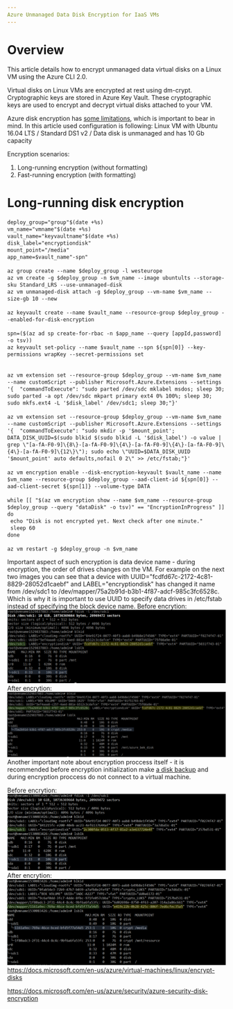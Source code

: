 ```yaml
---
Azure Unmanaged Data Disk Encryption for IaaS VMs
---
```


# Overview

This article details how to encrypt unmanaged data virtual disks on a Linux VM using the Azure CLI 2.0. 

Virtual disks on Linux VMs are encrypted at rest using dm-crypt. Cryptographic keys are stored in Azure Key Vault. These cryptographic keys are used to encrypt and decrypt virtual disks attached to your VM. 

Azure disk encryption has [some limitations](https://docs.microsoft.com/en-us/azure/security/azure-security-disk-encryption-faq), which is important to bear in mind. In this article used configuration is following:
Linux VM with Ubuntu 16.04 LTS / Standard DS1 v2 / Data disk is unmanaged and has 10 Gb capacity

Encryption scenarios:
1. Long-running encryption (without formatting)
2. Fast-running encryption (with formatting)

# Long-running disk encryption

```
deploy_group="group"$(date +%s)
vm_name="vmname"$(date +%s)
vault_name="keyvaultname"$(date +%s)
disk_label="encryptiondisk"
mount_point="/media"
app_name=$vault_name"-spn"

az group create --name $deploy_group -l westeurope
az vm create -g $deploy_group -n $vm_name --image ubuntults --storage-sku Standard_LRS --use-unmanaged-disk
az vm unmanaged-disk attach -g $deploy_group --vm-name $vm_name --size-gb 10 --new

az keyvault create --name $vault_name --resource-group $deploy_group --enabled-for-disk-encryption

spn=($(az ad sp create-for-rbac -n $app_name --query [appId,password] -o tsv))
az keyvault set-policy --name $vault_name --spn ${spn[0]} --key-permissions wrapKey --secret-permissions set


az vm extension set --resource-group $deploy_group --vm-name $vm_name --name customScript --publisher Microsoft.Azure.Extensions --settings '{  "commandToExecute": "sudo parted /dev/sdc mklabel msdos; sleep 30; sudo parted -a opt /dev/sdc mkpart primary ext4 0% 100%; sleep 30; sudo mkfs.ext4 -L '$disk_label' /dev/sdc1; sleep 30;"}'

az vm extension set --resource-group $deploy_group --vm-name $vm_name --name customScript --publisher Microsoft.Azure.Extensions --settings '{  "commandToExecute": "sudo mkdir -p '$mount_point'; DATA_DISK_UUID=$(sudo blkid $(sudo blkid -L '$disk_label') -o value | grep \"[a-fA-F0-9]\{8\}-[a-fA-F0-9]\{4\}-[a-fA-F0-9]\{4\}-[a-fA-F0-9]\{4\}-[a-fA-F0-9]\{12\}\"); sudo echo \"UUID=$DATA_DISK_UUID '$mount_point' auto defaults,nofail 0 2\" >> /etc/fstab;"}'

az vm encryption enable --disk-encryption-keyvault $vault_name --name $vm_name --resource-group $deploy_group --aad-client-id ${spn[0]} --aad-client-secret ${spn[1]} --volume-type DATA

while [[ "$(az vm encryption show --name $vm_name --resource-group $deploy_group --query "dataDisk" -o tsv)" == "EncryptionInProgress" ]]
do
 echo "Disk is not encrypted yet. Next check after one minute."
 sleep 60
done

az vm restart -g $deploy_group -n $vm_name
```
Important aspect of such encryption is data device name - during encryption, the order of drives changes on the VM. For example on the next two images you can see that a device with UUID="fcdfd67c-2172-4c81-8829-28052d1caebf" and LABEL="encryptiondisk" has changed it name from /dev/sdc1 to /dev/mapper/75a2b91d-b3b1-4f87-adcf-985c3fc6528c. Which is why it is important to use UUID to specify data drives in /etc/fstab instead of specifying the block device name.
Before encrytion:
![Before encryption](/images/linux-vm-encryption-101/before_encryption_00.png)
After encrytion:
![After encryption](/images/linux-vm-encryption-101/after_encryption_00.png)
Another important note about encryption proccess itself - it is recommended before encryption initialization make [a disk backup](https://docs.microsoft.com/en-us/azure/virtual-machines/windows/incremental-snapshots) and during encryption proccess do not connect to a virtual machine.

Before encrytion:
![Before encryption](/images/linux-vm-encryption-101/before_encryption_01.png)
After encrytion:
![After encryption](/images/linux-vm-encryption-101/after_encryption_01.png)
https://docs.microsoft.com/en-us/azure/virtual-machines/linux/encrypt-disks

https://docs.microsoft.com/en-us/azure/security/azure-security-disk-encryption
